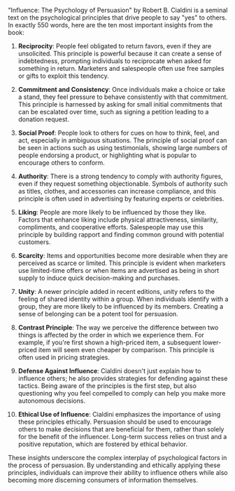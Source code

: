 "Influence: The Psychology of Persuasion" by Robert B. Cialdini is a seminal text on the psychological principles that drive people to say "yes" to others. In exactly 550 words, here are the ten most important insights from the book:

1. **Reciprocity**: People feel obligated to return favors, even if they are unsolicited. This principle is powerful because it can create a sense of indebtedness, prompting individuals to reciprocate when asked for something in return. Marketers and salespeople often use free samples or gifts to exploit this tendency.

2. **Commitment and Consistency**: Once individuals make a choice or take a stand, they feel pressure to behave consistently with that commitment. This principle is harnessed by asking for small initial commitments that can be escalated over time, such as signing a petition leading to a donation request.

3. **Social Proof**: People look to others for cues on how to think, feel, and act, especially in ambiguous situations. The principle of social proof can be seen in actions such as using testimonials, showing large numbers of people endorsing a product, or highlighting what is popular to encourage others to conform.

4. **Authority**: There is a strong tendency to comply with authority figures, even if they request something objectionable. Symbols of authority such as titles, clothes, and accessories can increase compliance, and this principle is often used in advertising by featuring experts or celebrities.

5. **Liking**: People are more likely to be influenced by those they like. Factors that enhance liking include physical attractiveness, similarity, compliments, and cooperative efforts. Salespeople may use this principle by building rapport and finding common ground with potential customers.

6. **Scarcity**: Items and opportunities become more desirable when they are perceived as scarce or limited. This principle is evident when marketers use limited-time offers or when items are advertised as being in short supply to induce quick decision-making and purchases.

7. **Unity**: A newer principle added in recent editions, unity refers to the feeling of shared identity within a group. When individuals identify with a group, they are more likely to be influenced by its members. Creating a sense of belonging can be a potent tool for persuasion.

8. **Contrast Principle**: The way we perceive the difference between two things is affected by the order in which we experience them. For example, if you're first shown a high-priced item, a subsequent lower-priced item will seem even cheaper by comparison. This principle is often used in pricing strategies.

9. **Defense Against Influence**: Cialdini doesn't just explain how to influence others; he also provides strategies for defending against these tactics. Being aware of the principles is the first step, but also questioning why you feel compelled to comply can help you make more autonomous decisions.

10. **Ethical Use of Influence**: Cialdini emphasizes the importance of using these principles ethically. Persuasion should be used to encourage others to make decisions that are beneficial for them, rather than solely for the benefit of the influencer. Long-term success relies on trust and a positive reputation, which are fostered by ethical behavior.

These insights underscore the complex interplay of psychological factors in the process of persuasion. By understanding and ethically applying these principles, individuals can improve their ability to influence others while also becoming more discerning consumers of information themselves.
